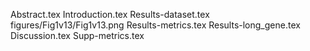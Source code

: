 Abstract.tex
Introduction.tex
Results-dataset.tex
figures/Fig1v13/Fig1v13.png
Results-metrics.tex
Results-long_gene.tex
Discussion.tex
Supp-metrics.tex
